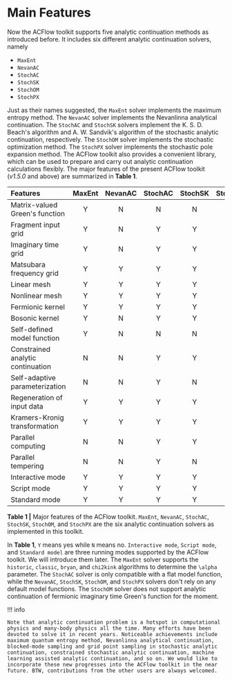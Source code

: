 # Main Features

Now the ACFlow toolkit supports five analytic continuation methods as introduced before. It includes six different analytic continuation solvers, namely

* `MaxEnt`
* `NevanAC`
* `StochAC`
* `StochSK`
* `StochOM`
* `StochPX`

Just as their names suggested, the `MaxEnt` solver implements the maximum entropy method. The `NevanAC` solver implements the Nevanlinna analytical continuation. The `StochAC` and `StochSK` solvers implement the K. S. D. Beach's algorithm and A. W. Sandvik's algorithm of the stochastic analytic continuation, respectively. The `StochOM` solver implements the stochastic optimization method. The `StochPX` solver implements the stochastic pole expansion method. The ACFlow toolkit also provides a convenient library, which can be used to prepare and carry out analytic continuation calculations flexibly. The major features of the present ACFlow toolkit (*v1.5.0* and above) are summarized in **Table 1**.

| Features | MaxEnt | NevanAC | StochAC | StochSK | StochOM | StochPX |
| :------- | :----: | :-----: | :-----: | :-----: | :-----: | :-----: |
|Matrix-valued Green's function | Y | N | N | N | N | Y |
|Fragment input grid            | Y | N | Y | Y | Y | Y |
|Imaginary time grid            | Y | N | Y | Y | Y | N |
|Matsubara frequency grid       | Y | Y | Y | Y | Y | Y |
|Linear mesh                    | Y | Y | Y | Y | Y | Y |
|Nonlinear mesh                 | Y | Y | Y | Y | Y | Y |
|Fermionic kernel               | Y | Y | Y | Y | Y | Y |
|Bosonic kernel                 | Y | N | Y | Y | Y | Y |
|Self-defined model function    | Y | N | N | N | N | N |
|Constrained analytic continuation | N | N | Y | Y | Y | Y |
|Self-adaptive parameterization | N | N | Y | N | N | Y |
|Regeneration of input data     | Y | Y | Y | Y | Y | Y |
|Kramers-Kronig transformation  | Y | Y | Y | Y | Y | Y |
|Parallel computing             | N | N | Y | Y | Y | Y |
|Parallel tempering             | N | N | Y | N | N | N |
|Interactive mode               | Y | Y | Y | Y | Y | Y |
|Script mode                    | Y | Y | Y | Y | Y | Y |
|Standard mode                  | Y | Y | Y | Y | Y | Y |

**Table 1 |** Major features of the ACFlow toolkit. `MaxEnt`, `NevanAC`, `StochAC`, `StochSK`, `StochOM`, and `StochPX` are the six analytic continuation solvers as implemented in this toolkit.

In **Table 1**, `Y` means yes while `N` means no. `Interactive mode`, `Script mode`, and `Standard model` are three running modes supported by the ACFlow toolkit. We will introduce them later. The `MaxEnt` solver supports the `historic`, `classic`, `bryan`, and `chi2kink` algorithms to determine the ``\alpha`` parameter. The `StochAC` solver is only compatible with a flat model function, while the `NevanAC`, `StochSK`, `StochOM`, and `StochPX` solvers don't rely on any default model functions. The `StochOM` solver does not support analytic continuation of fermionic imaginary time Green's function for the moment.

!!! info

    Note that analytic continuation problem is a hotspot in computational physics and many-body physics all the time. Many efforts have been devoted to solve it in recent years. Noticeable achievements include maximum quantum entropy method, Nevanlinna analytical continuation, blocked-mode sampling and grid point sampling in stochastic analytic continuation, constrained stochastic analytic continuation, machine learning assisted analytic continuation, and so on. We would like to incorporate these new progresses into the ACFlow toolkit in the near future. BTW, contributions from the other users are always welcomed.
